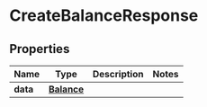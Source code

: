 

# CreateBalanceResponse


## Properties

| Name | Type | Description | Notes |
|------------ | ------------- | ------------- | -------------|
|**data** | [**Balance**](Balance.md) |  |  |



